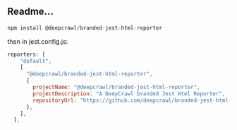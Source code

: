 ## Readme...

```javascript
npm install @deepcrawl/branded-jest-html-reporter
```

then in jest.config.js:

```javascript
reporters: [
    "default",
    [
      "@deepcrawl/branded-jest-html-reporter",
      {
        projectName: "@deepcrawl/branded-jest-html-reporter",
        projectDescription: "A DeepCrawl branded Jest Html Reporter",
        repositoryUrl: "https://github.com/deepcrawl/branded-jest-html-reporter",
      },
    ],
  ],
```
